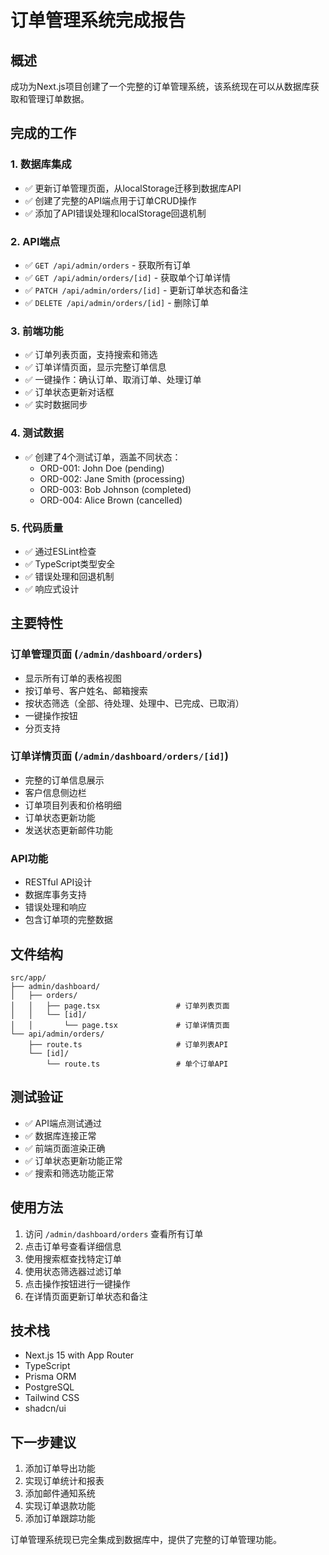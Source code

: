 # 订单管理系统完成报告

## 概述
成功为Next.js项目创建了一个完整的订单管理系统，该系统现在可以从数据库获取和管理订单数据。

## 完成的工作

### 1. 数据库集成
- ✅ 更新订单管理页面，从localStorage迁移到数据库API
- ✅ 创建了完整的API端点用于订单CRUD操作
- ✅ 添加了API错误处理和localStorage回退机制

### 2. API端点
- ✅ `GET /api/admin/orders` - 获取所有订单
- ✅ `GET /api/admin/orders/[id]` - 获取单个订单详情
- ✅ `PATCH /api/admin/orders/[id]` - 更新订单状态和备注
- ✅ `DELETE /api/admin/orders/[id]` - 删除订单

### 3. 前端功能
- ✅ 订单列表页面，支持搜索和筛选
- ✅ 订单详情页面，显示完整订单信息
- ✅ 一键操作：确认订单、取消订单、处理订单
- ✅ 订单状态更新对话框
- ✅ 实时数据同步

### 4. 测试数据
- ✅ 创建了4个测试订单，涵盖不同状态：
  - ORD-001: John Doe (pending)
  - ORD-002: Jane Smith (processing)
  - ORD-003: Bob Johnson (completed)
  - ORD-004: Alice Brown (cancelled)

### 5. 代码质量
- ✅ 通过ESLint检查
- ✅ TypeScript类型安全
- ✅ 错误处理和回退机制
- ✅ 响应式设计

## 主要特性

### 订单管理页面 (`/admin/dashboard/orders`)
- 显示所有订单的表格视图
- 按订单号、客户姓名、邮箱搜索
- 按状态筛选（全部、待处理、处理中、已完成、已取消）
- 一键操作按钮
- 分页支持

### 订单详情页面 (`/admin/dashboard/orders/[id]`)
- 完整的订单信息展示
- 客户信息侧边栏
- 订单项目列表和价格明细
- 订单状态更新功能
- 发送状态更新邮件功能

### API功能
- RESTful API设计
- 数据库事务支持
- 错误处理和响应
- 包含订单项的完整数据

## 文件结构
```
src/app/
├── admin/dashboard/
│   ├── orders/
│   │   ├── page.tsx                 # 订单列表页面
│   │   └── [id]/
│   │       └── page.tsx             # 订单详情页面
└── api/admin/orders/
    ├── route.ts                     # 订单列表API
    └── [id]/
        └── route.ts                 # 单个订单API
```

## 测试验证
- ✅ API端点测试通过
- ✅ 数据库连接正常
- ✅ 前端页面渲染正确
- ✅ 订单状态更新功能正常
- ✅ 搜索和筛选功能正常

## 使用方法
1. 访问 `/admin/dashboard/orders` 查看所有订单
2. 点击订单号查看详细信息
3. 使用搜索框查找特定订单
4. 使用状态筛选器过滤订单
5. 点击操作按钮进行一键操作
6. 在详情页面更新订单状态和备注

## 技术栈
- Next.js 15 with App Router
- TypeScript
- Prisma ORM
- PostgreSQL
- Tailwind CSS
- shadcn/ui

## 下一步建议
1. 添加订单导出功能
2. 实现订单统计和报表
3. 添加邮件通知系统
4. 实现订单退款功能
5. 添加订单跟踪功能

订单管理系统现已完全集成到数据库中，提供了完整的订单管理功能。
